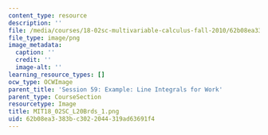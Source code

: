 ```yaml
---
content_type: resource
description: ''
file: /media/courses/18-02sc-multivariable-calculus-fall-2010/62b08ea3383bc3022044319ad63691f4_MIT18_02SC_L20Brds_1.png
file_type: image/png
image_metadata:
  caption: ''
  credit: ''
  image-alt: ''
learning_resource_types: []
ocw_type: OCWImage
parent_title: 'Session 59: Example: Line Integrals for Work'
parent_type: CourseSection
resourcetype: Image
title: MIT18_02SC_L20Brds_1.png
uid: 62b08ea3-383b-c302-2044-319ad63691f4
---
```

